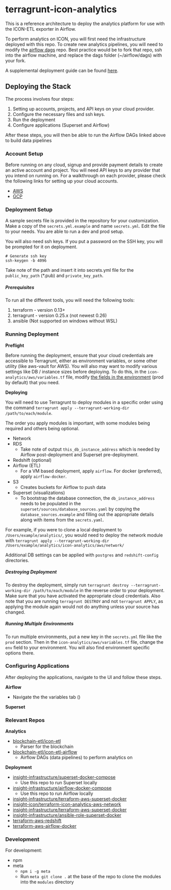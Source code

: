 # terragrunt-icon-analytics

This is a reference architecture to deploy the analytics platform for use with the ICON-ETL exporter in Airflow.

To perform analytics on ICON, you will first need the infrastructure deployed with this repo. To create new analytics pipelines, you will need to modify the [airflow dags](https://github.com/blockchain-etl/icon-etl-airflow) repo. Best practice would be to fork that repo, ssh into the airflow machine, and replace the dags folder (~/airflow/dags) with your fork. 

A supplemental deployment guide can be found [here](https://docs.google.com/document/d/10Dv2dbULjBCm3Qyt7jYekn1tTyWQV78XtPUGlrchvYk/edit?usp=sharing).

## Deploying the Stack 

The process involves four steps:

1. Setting up accounts, projects, and API keys on your cloud provider. 
1. Configure the necessary files and ssh keys. 
1. Run the deployment
1. Configure applications (Superset and Airflow)

After these steps, you will then be able to run the Airflow DAGs linked above to build data pipelines 

### Account Setup   

Before running on any cloud, signup and provide payment details to create an active account and project.
You will need API keys to any provider that you intend on running on.
For a walkthrough on each provider, please check the following links for setting up your cloud accounts. 
 
 - [AWS](https://www.notion.so/insightx/AWS-API-Keys-Tutorial-175fa12e9b5b43509235a97fca275653)
 - [GCP](https://www.notion.so/insightx/GCP-API-Keys-Tutorial-f4a265539a6b47eeb5a6fc01a0ba3a77)
 
### Deployment Setup
 
A sample secrets file is provided in the repository for your customization. Make a copy of the `secrets.yml.example` and name `secrets.yml`. Edit the file to your needs.  You are able to run a dev and prod setup.  

You will also need ssh keys. If you put a password on the SSH key, you will be prompted for it on deployment.  

```shell script
# Generate ssh key 
ssh-keygen -b 4096
```
Take note of the path and insert it into secrets.yml file for the `public_key_path` (*.pub) and `private_key_path`. 
 
##### Prerequisites  
 
To run all the different tools, you will need the following tools:
 
1. terraform - version 0.13+
1. terragrunt - version 0.25.x (not newest 0.26)
1. ansible (Not supported on windows without WSL) 

### Running Deployment

**Preflight** 

Before running the deployment, ensure that your cloud credentials are accessible to Terragrunt, either as environment variables, or some other utility (like aws-vault for AWS). You will also may want to modify various settings like DB / instance sizes before deploying. To do this, in the `icon-analytics/aws/variables.tf` file, modify [the fields in the environment](https://github.com/insight-icon/terragrunt-icon-analytics/blob/master/icon-analytics/aws/variables.hcl#L16) (prod by default) that you need. 

**Deploying** 

You will need to use Terragrunt to deploy modules in a specific order using the command `terragrunt apply --terragrunt-working-dir /path/to/each/module`.

The order you apply modules is important, with some modules being required and others being optional.

- Network 
- RDS
    - Take note of output `this_db_instance_address` which is needed by Airflow post-deployment and Superset pre-deployment.  
- Redshift (optional)
- Airflow (ETL)
    - For a VM based deployment, apply `airflow`.  For docker (preferred), apply `airflow-docker`. 
- S3 
    - Creates buckets for Airflow to push data 
- Superset (visualizations)
    - To bootstrap the database connection, the `db_instance_address` needs to be populated in the `superset/sources/database_sources.yaml` by copying the `database_sources.example` and filling out the appropriate details along with items from the `secrets.yaml`. 

For example, if you were to clone a local deployment to `/Users/example/analytics/`, you would need to deploy the network module with `terragrunt apply --terragrunt-working-dir /Users/example/analytics/icon-analytics/aws/network/`

Additional DB settings can be applied with `postgres` and `redshift-config` directories. 

##### Destroying Deployment

To destroy the deployment, simply run `terragrunt destroy --terragrunt-working-dir /path/to/each/module` in the reverse order to your deployment.
Make sure that you have activated the appropriate cloud credentials.
Also note that you are running `terragrunt DESTROY` and not `terragrunt APPLY`, as applying the module again would not do anything unless your source has changed.

##### Running Multiple Environments 

To run multiple environments, put a new key in the `secrets.yml` file like the `prod` section. Then in the `icon-analytics/aws/variables.tf` file, change the `env` field to your environment. You will also find environment specific options there. 

### Configuring Applications 

After deploying the applications, navigate to the UI and follow these steps.

**Airflow** 
- Navigate the the variables tab ()

**Superset**


### Relevant Repos

**Analytics** 
- [blockchain-etl/icon-etl](https://github.com/blockchain-etl/icon-etl)
    - Parser for the blockchain
- [blockchain-etl/icon-etl-airflow](https://github.com/blockchain-etl/icon-etl-airflow)
    - Airflow DAGs (data pipelines) to perform analytics on 
    
**Deployment** 
- [insight-infrastructure/superset-docker-compose](https://github.com/insight-infrastructure/superset-docker-compose)
    - Use this repo to run Superset locally 
- [insight-infrastructure/airflow-docker-compose](https://github.com/insight-infrastructure/airflow-docker-compose)
    - Use this repo to run Airflow locally 
- [insight-infrastructure/terraform-aws-superset-docker](https://github.com/insight-infrastructure/terraform-aws-superset-docker) 
- [insight-icon/terraform-icon-analytics-aws-network](https://github.com/insight-icon/terraform-icon-analytics-aws-network)
- [insight-infrastructure/terraform-aws-superset-docker](https://github.com/insight-infrastructure/terraform-aws-superset-docker)
- [insight-infrastructure/ansible-role-superset-docker](https://github.com/insight-infrastructure/ansible-role-superset-docker)
- [terraform-aws-redshift](https://github.com/terraform-aws-modules/terraform-aws-redshift)
- [terraform-aws-airflow-docker](https://github.com/insight-infrastructure/terraform-aws-airflow-docker)



### Development 

For development:
- npm
- meta
    - `npm i -g meta`
    - Run `meta git clone .` at the base of the repo to clone the modules into the `modules` directory

